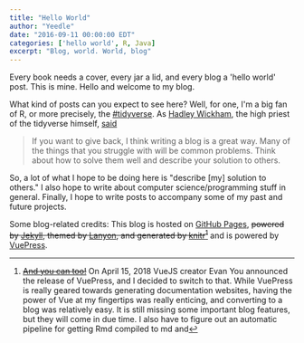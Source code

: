 ```yaml
---
title: "Hello World"
author: "Yeedle"
date: "2016-09-11 00:00:00 EDT"
categories: ['hello world', R, Java]
excerpt: "Blog, world. World, blog"
---
```


Every book needs a cover, every jar a lid, and every blog a 'hello world' post. This is mine. Hello and welcome to my blog.

What kind of posts can you expect to see here? Well, for one, I'm a big fan of R, or more precisely, the [#tidyverse](https://www.tidyverse.org/). As [Hadley Wickham](https://twitter.com/hadleywickham), the high priest of the tidyverse himself, [said](https://www.reddit.com/r/dataisbeautiful/comments/3mp9r7/im_hadley_wickham_chief_scientist_at_rstudio_and/cvhl63u)

> If you want to give back, I think writing a blog is a great way. Many of the things that you struggle with will be common problems. Think about how to solve them well and describe your solution to others.

So, a lot of what I hope to be doing here is "describe [my] solution to others." I also hope to write about computer science/programming stuff in general. Finally, I hope to write posts to accompany some of my past and future projects.

Some blog-related credits: This blog is hosted on [GitHub Pages](pages.github.com), ~~powered by [Jekyll](jekyllrb.com), themed by [Lanyon](https://github.com/poole/lanyon), and generated by [knitr](https://github.com/yihui/knitr-jekyll)[^1]~~ and is powered by [VuePress](https://vuepress.vuejs.org/). 

[^1]: ~~[And you can too!](http://statistics.rainandrhino.org/knitr-lanyon/)~~ On April 15, 2018 VueJS creator Evan You announced the release of VuePress, and I decided to switch to that. While VuePress is really geared towards generating documentation websites, having the power of Vue at my fingertips was really enticing, and converting to a blog was relatively easy. It is still missing some important blog features, but they will come in due time. I also have to figure out an automatic pipeline for getting Rmd compiled to md and 